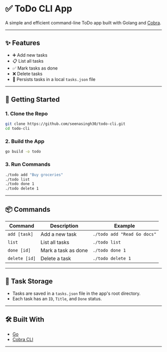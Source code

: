 
# ✅ ToDo CLI App

A simple and efficient command-line ToDo app built with Golang and [Cobra](https://github.com/spf13/cobra).

---

## ✨ Features

- ➕ Add new tasks
- 📋 List all tasks
- ✅ Mark tasks as done
- ❌ Delete tasks
- 💾 Persists tasks in a local `tasks.json` file

---

## 🚀 Getting Started

### 1. Clone the Repo

```bash
git clone https://github.com/seenasingh30/todo-cli.git
cd todo-cli
```

### 2. Build the App

```bash
go build -o todo
```

### 3. Run Commands

```bash
./todo add "Buy groceries"
./todo list
./todo done 1
./todo delete 1
```

---

## 📦 Commands

| Command         | Description                     | Example                          |
|-----------------|---------------------------------|----------------------------------|
| `add [task]`     | Add a new task                  | `./todo add "Read Go docs"`      |
| `list`           | List all tasks                  | `./todo list`                    |
| `done [id]`      | Mark a task as done             | `./todo done 1`                  |
| `delete [id]`    | Delete a task                   | `./todo delete 1`                |

---

## 📁 Task Storage

- Tasks are saved in a `tasks.json` file in the app's root directory.
- Each task has an `ID`, `Title`, and `Done` status.

---

## 🛠 Built With

- [Go](https://golang.org)
- [Cobra CLI](https://github.com/spf13/cobra)

---

